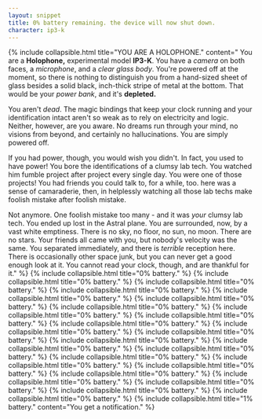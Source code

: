 ```yaml
---
layout: snippet
title: 0% battery remaining. the device will now shut down.
character: ip3-k
---
```

{% include collapsible.html title="YOU ARE A HOLOPHONE." content="
You are a **Holophone,** experimental model **IP3-K**. You have a *camera* on both faces, a *microphone*, and a *clear glass body*. You're powered off at the moment, so there is nothing to distinguish you  from a hand-sized sheet of glass besides a solid black, inch-thick stripe of metal at the bottom. That would be your *power bank*, and it's **depleted.**

You aren't *dead*. The magic bindings that keep your clock running and your identification intact aren't so weak as to rely on electricity and logic. Neither, however, are you aware. No dreams run through your mind, no visions from beyond, and certainly no hallucinations. You are simply powered off.

If you had power, though, you would wish you didn't. In fact, you used to have power! You bore the identifications of a clumsy lab tech. You watched him fumble project after project every single day. You were one of those projects! You had friends you could talk to, for a while, too. here was a sense of camaraderie, then, in helplessly watching all those lab techs make foolish mistake after foolish mistake.

Not anymore. One foolish mistake too many - and it was *your* clumsy lab tech. You ended up lost in the Astral plane. You are surrounded, now, by a vast white emptiness. There is no sky, no floor, no sun, no moon. There are no stars. Your friends all came with you, but nobody's velocity was the same. You separated immediately, and there is *terrible* reception here. There is occasionally other space junk, but you can never get a good enough look at it. You cannot read your clock, though, and are thankful for it." %}
{% include collapsible.html title="0% battery." %}
{% include collapsible.html title="0% battery." %}
{% include collapsible.html title="0% battery." %}
{% include collapsible.html title="0% battery." %}
{% include collapsible.html title="0% battery." %}
{% include collapsible.html title="0% battery." %}
{% include collapsible.html title="0% battery." %}
{% include collapsible.html title="0% battery." %}
{% include collapsible.html title="0% battery." %}
{% include collapsible.html title="0% battery." %}
{% include collapsible.html title="0% battery." %}
{% include collapsible.html title="0% battery." %}
{% include collapsible.html title="0% battery." %}
{% include collapsible.html title="0% battery." %}
{% include collapsible.html title="0% battery." %}
{% include collapsible.html title="0% battery." %}
{% include collapsible.html title="0% battery." %}
{% include collapsible.html title="0% battery." %}
{% include collapsible.html title="0% battery." %}
{% include collapsible.html title="0% battery." %}
{% include collapsible.html title="0% battery." %}
{% include collapsible.html title="0% battery." %}
{% include collapsible.html title="0% battery." %}
{% include collapsible.html title="1% battery." content="You get a notification." %}